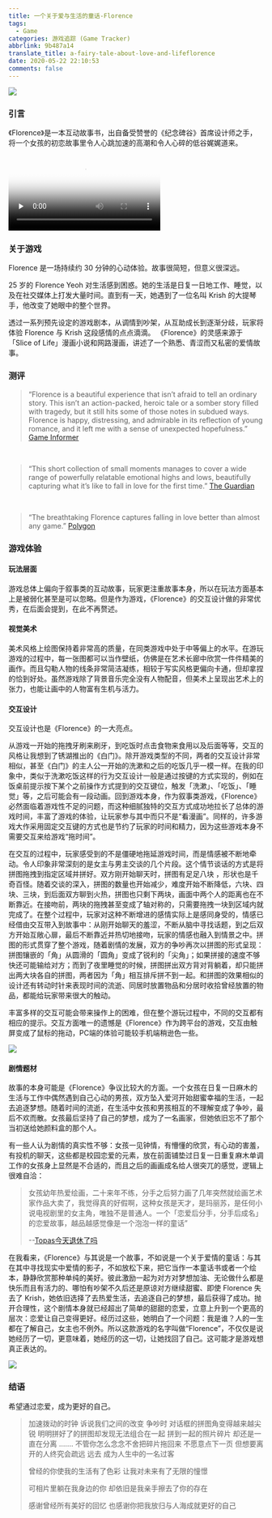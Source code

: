 ```yaml
---
title: 一个关于爱与生活的童话-Florence
tags:
  - Game
categories: 游戏追踪 (Game Tracker)
abbrlink: 9b487a14
translate_title: a-fairy-tale-about-love-and-lifeflorence
date: 2020-05-22 22:10:53
comments: false
---
```


![](https://cdn.jsdelivr.net/gh/Yousazoe/picgo-repo/img/007S8ZIlly1gf5uxkndixj30go09djt1.jpg)

### 引言

《Florence》是一本互动故事书，出自备受赞誉的《纪念碑谷》首席设计师之手，将一个女孩的初恋故事里令人心跳加速的高潮和令人心碎的低谷娓娓道来。

<!-- more -->

<video id="video" controls="" preload="none" poster="https://steamcdn-a.akamaihd.net/steam/apps/1102130/ss_3803bfdcbfa1ff4515505f920ed1c7993993b9f6.600x338.jpg?t=1589331032">       <source id="mp4" src="https://steamcdn-a.akamaihd.net/steam/apps/256774213/movie480.webm?t=1580836892" type="video/mp4">       </video>

### 关于游戏

Florence 是一场持续约 30 分钟的心动体验。故事很简短，但意义很深远。

25 岁的 Florence Yeoh 对生活感到困惑。她的生活是日复一日地工作、睡觉，以及在社交媒体上打发大量时间。直到有一天，她遇到了一位名叫 Krish 的大提琴手，他改变了她眼中的整个世界。

透过一系列预先设定的游戏剧本，从调情到吵架，从互助成长到逐渐分歧，玩家将体验 Florence 与 Krish 这段感情的点点滴滴。 《Florence》的灵感来源于「Slice of Life」漫画小说和网路漫画，讲述了一个熟悉、青涩而又私密的爱情故事。

### 测评

> “Florence is a beautiful experience that isn’t afraid to tell an ordinary story. This isn’t an action-packed, heroic tale or a somber story filled with tragedy, but it still hits some of those notes in subdued ways. Florence is happy, distressing, and admirable in its reflection of young romance, and it left me with a sense of unexpected hopefulness.”
> [Game Informer](https://steamcommunity.com/linkfilter/?url=https://www.gameinformer.com/games/florence/b/ios/archive/2018/02/20/florence-game-informer-review.aspx)

<br/>

> “This short collection of small moments manages to cover a wide range of powerfully relatable emotional highs and lows, beautifully capturing what it’s like to fall in love for the first time.”
> [The Guardian](https://steamcommunity.com/linkfilter/?url=https://www.theguardian.com/games/2018/feb/23/florence-review-graphic-novel-style-game)

<br/>

> “The breathtaking Florence captures falling in love better than almost any game.”
> [Polygon](https://steamcommunity.com/linkfilter/?url=https://www.polygon.com/2018/2/15/17014258/florence-game-review-ios-best-games-2018)

### 游戏体验

#### 玩法层面

游戏总体上偏向于叙事类的互动故事，玩家更注重故事本身，所以在玩法方面基本上是被弱化甚至是可以忽略。但是作为游戏，《Florence》的交互设计做的非常优秀，在后面会提到，在此不再赘述。

#### 视觉美术

美术风格上绘图保持着非常高的质量，在同类游戏中处于中等偏上的水平。在游玩游戏的过程中，每一张图都可以当作壁纸，仿佛是在艺术长廊中欣赏一件件精美的画作。而且勾勒人物的线条非常简洁凝练，相较于写实风格更偏向卡通，但却拿捏的恰到好处。虽然游戏除了背景音乐完全没有人物配音，但美术上呈现出艺术上的张力，也能让画中的人物富有生机与活力。

#### 交互设计

交互设计也是《Florence》的一大亮点。

从游戏一开始的拖拽牙刷来刷牙，到吃饭时点击食物来食用以及后面等等，交互的风格让我想到了锈湖推出的《白门》。除开游戏类型的不同，两者的交互设计非常相似，甚至《白门》的主人公一开始的洗漱和之后的吃饭几乎一模一样。在我的印象中，类似于洗漱吃饭这样的行为交互设计一般是通过按键的方式实现的，例如在饭桌前提示按下某个之前操作方式提到的交互键位，触发「洗漱」、「吃饭」、「睡觉」等，之后可能会有一段动画。回到游戏本身，作为叙事类游戏，《Florence》必然面临着游戏性不足的问题，而这种细腻独特的交互方式成功地拉长了总体的游戏时间，丰富了游戏的体验，让玩家参与其中而只不是“看漫画”。同样的，许多游戏大作采用固定交互键的方式也是节约了玩家的时间和精力，因为这些游戏本身不需要交互来给游戏“拖时间”。

在交互的过程中，玩家感受到的不是僵硬地拖延游戏时间，而是情感被不断地牵动。令人印象非常深刻的是女主与男主交谈的几个片段。这个情节谈话的方式是将拼图拖拽到指定区域并拼好。双方刚开始聊天时，拼图有足足八块 ，形状也是千奇百怪。随着交谈的深入，拼图的数量也开始减少，难度开始不断降低，六块、四块、三块，到后面双方聊到火热，拼图也只剩下两块，画面中两个人的距离也在不断靠近。在接吻前，两块的拖拽甚至变成了轴对称的，只需要拖拽一块到区域内就完成了。在整个过程中，玩家对这种不断增进的感情实际上是感同身受的，情感已经借由交互带入到故事中：从刚开始聊天的羞涩，不断从脑中寻找话题，到之后双方开始互敞心扉，最后不断靠近并热切地接吻，玩家的情感也融入到情景之中。拼图的形式贯穿了整个游戏，随着剧情的发展，双方的争吵再次以拼图的形式呈现：拼图镶嵌的「角」从圆滑的「圆角」变成了锐利的「尖角」；如果拼接的速度不够快还可能输给对方；而到了夜里睡觉的时候，拼图拼出双方背对背躺着，却只能拼出两大块各自的拼图，两者因为「角」相互排斥拼不到一起。和拼图的效果相似的设计还有转动时针来表现时间的流逝、同居时放置物品和分居时收拾曾经放置的物品，都能给玩家带来很大的触动。

丰富多样的交互可能会带来操作上的困难，但在整个游玩过程中，不同的交互都有相应的提示。交互方面唯一的遗憾是《Florence》作为跨平台的游戏，交互由触屏变成了鼠标的拖动，PC端的体验可能较手机端稍逊色一些。

![](https://cdn.jsdelivr.net/gh/Yousazoe/picgo-repo/img/007S8ZIlly1gf7df4nwl8j30go09dmyk.jpg)

#### 剧情题材

故事的本身可能是《Florence》争议比较大的方面。一个女孩在日复一日麻木的生活与工作中偶然遇到自己心动的男孩，双方坠入爱河开始甜蜜幸福的生活，一起去追逐梦想。随着时间的流逝，在生活中女孩和男孩相互的不理解变成了争吵，最后不欢而散。女孩最后坚持了自己的梦想，成为了一名画家，但她依旧忘不了那个当初送给她颜料盒的那个人。

有一些人认为剧情的真实性不够：女孩一见钟情，有懵懂的欣赏，有心动的害羞，有投机的聊天，这些都是校园恋爱的元素，放在前面铺垫过日复一日重复麻木单调工作的女孩身上显然是不合适的，而且之后的画画成名给人很突兀的感觉，逻辑上很难自洽：

> 女孩幼年热爱绘画，二十来年不练，分手之后努力画了几年突然就绘画艺术家作品大卖了，我觉得真的好假啊，这种女孩是天才，是玛丽苏，是任何小说电视剧里的女主角，唯独不是普通人。一个「恋爱后分手，分手后成名」的恋爱故事，越品越感觉像是一个泡泡一样的童话”
>
>  --[Topas今天退休了吗](https://www.taptap.com/user/50050544)

在我看来，《Florence》与其说是一个故事，不如说是一个关于爱情的童话：与其在其中寻找现实中爱情的影子，不如放松下来，把它当作一本童话书或者一个绘本，静静欣赏那种单纯的美好。彼此激励一起为对方对梦想加油、无论做什么都是快乐而且有活力的、哪怕有吵架不久后还是原谅对方继续甜蜜、即使 Florence 失去了 Krish，她依旧选择了去热爱生活，去追逐自己的梦想，最后获得了成功。抛开合理性，这个剧情本身就已经超出了简单的甜甜的恋爱，立意上升到一个更高的层次：恋爱让自己变得更好。经历过这些，她明白了一个问题：我是谁？人的一生都在了解自己，女主也不例外。所以这款游戏的名字叫做“Florence”，不仅仅是说她经历了一切，更意味着，她经历的这一切，让她找回了自己。这可能才是游戏想真正表达的。

![](https://cdn.jsdelivr.net/gh/Yousazoe/picgo-repo/img/ss_9e029df44296f3d21a61e96d0a7bea4447be2c14.600x338.jpg)

### 结语

希望通过恋爱，成为更好的自己。

> 加速拨动的时钟 诉说我们之间的改变
> 争吵时 对话框的拼图角变得越来越尖锐
> 明明拼好了的拼图却发现无法组合在一起
> 拼到一起的照片碎片 却还是一直在分离
> .......
> 不管你怎么念念不舍把碎片拖回来 不愿意点下一页
> 但想要离开的人终究会疏远 远去 成为人生中的一名过客
>
> 曾经的你使我的生活有了色彩 让我对未来有了无限的憧憬
>
> 可相片里躺在我身边的你 却依旧是我亲手擦去了你的存在
>
> 感谢曾经所有美好的回忆 也感谢你把我放归与人海成就更好的自己



